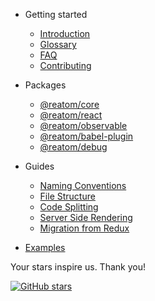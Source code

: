 - Getting started
  * [Introduction](/)
  * [Glossary](/glossary.md)
  * [FAQ](/faq.md)
  * [Contributing](/contributing.md)

- Packages
  * [@reatom/core](/packages/reatom-core.md)
  * [@reatom/react](/packages/reatom-react.md)
  * [@reatom/observable](/packages/reatom-observable.md)
  * [@reatom/babel-plugin](/packages/reatom-babel-plugin.md)
  * [@reatom/debug](/packages/reatom-debug.md)

- Guides
  * [Naming Conventions](/guides/naming-conventions.md)
  * [File Structure](/guides/file-structure.md)
  * [Code Splitting](/guides/code-splitting.md)
  * [Server Side Rendering](/guides/server-side-rendering.md)
  * [Migration from Redux](/guides/migration-from-redux.md)

* [Examples](/examples.md)

<div class='stars'>

<div class='stars__message'>
Your stars inspire us. Thank you!
</div>

<div class='stars__button'>

[![GitHub stars](https://img.shields.io/github/stars/artalar/reatom?label=Add%20star&style=social)](https://github.com/artalar/reatom)
</div>

</div>
